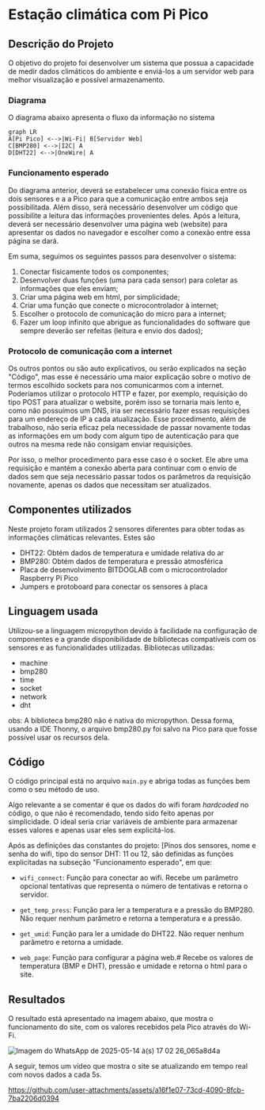 # Estação climática com Pi Pico

## Descrição do Projeto

O objetivo do projeto foi desenvolver um sistema que possua a capacidade de medir dados climáticos do ambiente e enviá-los a um servidor web para melhor visualização e possível armazenamento.

### Diagrama 

O diagrama abaixo apresenta o fluxo da informação no sistema
```mermaid
graph LR
A[Pi Pico] <-->|Wi-Fi| B[Servidor Web]
C[BMP280] <-->|I2C| A
D[DHT22] <-->|OneWire| A
```

### Funcionamento esperado

Do diagrama anterior, deverá se estabelecer uma conexão física entre os dois sensores e a a Pico para que a comunicação entre ambos seja possibilitada. Além disso, será necessário desenvolver um código que possibilite a leitura das informações provenientes deles. Após a leitura, deverá ser necessário desenvolver uma página web (website) para apresentar os dados no navegador e escolher como a conexão entre essa página se dará.

Em suma, seguimos os seguintes passos para desenvolver o sistema:
1. Conectar fisicamente todos os componentes;
2. Desenvolver duas funções (uma para cada sensor) para coletar as informações que eles enviam;
3. Criar uma página web em html, por simplicidade;
4. Criar uma função que conecte o microcontrolador à internet;
5. Escolher o protocolo de comunicação do micro para a internet;
6. Fazer um loop infinito que abrigue as funcionalidades do software que sempre deverão ser refeitas (leitura e envio dos dados);

### Protocolo de comunicação com a internet

Os outros pontos ou são auto explicativos, ou serão explicados na seção "Código", mas esse é necessário uma maior explicação sobre o motivo de termos escolhido sockets para nos comunicarmos com a internet.
Poderíamos utilizar o protocolo HTTP e fazer, por exemplo, requisição do tipo POST para atualizar o website, porém isso se tornaria mais lento e, como não possuímos um DNS, iria ser necessário fazer essas requisições para um endereço de IP a cada atualização. Esse procedimento, além de trabalhoso, não seria eficaz pela necessidade de passar novamente todas as informações em um body com algum tipo de autenticação para que outros na mesma rede não consigam enviar requisições.

Por isso, o melhor procedimento para esse caso é o socket. Ele abre uma requisição e mantém a conexão aberta para continuar com o envio de dados sem que seja necessário passar todos os parâmetros da requisição novamente, apenas os dados que necessitam ser atualizados.

## Componentes utilizados
Neste projeto foram utilizados 2 sensores diferentes para obter todas as informações climáticas relevantes. Estes são
* DHT22: Obtém dados de temperatura e umidade relativa do ar
* BMP280: Obtém dados de temperatura e pressão atmosférica
* Placa de desenvolvimento BITDOGLAB com o microcontrolador Raspberry Pi Pico
* Jumpers e protoboard para conectar os sensores à placa

## Linguagem usada
Utilizou-se a linguagem micropython devido à facilidade na configuração de componentes e a grande disponibilidade de bibliotecas compatíveis com os sensores e as funcionalidades utilizadas.
Bibliotecas utilizadas:
* machine
* bmp280
* time
* socket
* network
* dht

obs: A biblioteca bmp280 não é nativa do micropython. Dessa forma, usando a IDE Thonny, o arquivo bmp280.py foi salvo na Pico para que fosse possível usar os recursos dela.

## Código

O código principal está no arquivo `main.py` e abriga todas as funções bem como o seu método de uso.

Algo relevante a se comentar é que os dados do wifi foram *hardcoded* no código, o que não é recomendado, tendo sido feito apenas por simplicidade. O ideal seria criar variáveis de ambiente para armazenar esses valores e apenas usar eles sem explicitá-los.

Após as definições das constantes do projeto: [Pinos dos sensores, nome e senha do wifi, tipo do sensor DHT: 11 ou 12, são definidas as funções explicitadas na subseção "Funcionamento esperado", em que:
* `wifi_connect`: Função para conectar ao wifi. Recebe um parâmetro opcional tentativas que representa o número de tentativas e retorna o servidor.

* `get_temp_press`: Função para ler a temperatura e a pressão do BMP280. Não requer nenhum parâmetro e retorna a temperatura e a pressão.

* `get_umid`: Função para ler a umidade do DHT22. Não requer nenhum parâmetro e retorna a umidade.

* `web_page`: Função para configurar a página web.# Recebe os valores de temperatura (BMP e DHT), pressão e umidade e retorna o html para o site.

## Resultados
O resultado está apresentado na imagem abaixo, que mostra o funcionamento do site, com os valores recebidos pela Pico através do Wi-Fi.

![Imagem do WhatsApp de 2025-05-14 à(s) 17 02 26_065a8d4a](https://github.com/user-attachments/assets/bd94dccf-d87c-441f-8083-2d991b25831e)

A seguir, temos um vídeo que mostra o site se atualizando em tempo real com novos dados a cada 5s.


https://github.com/user-attachments/assets/a16f1e07-73cd-4090-8fcb-7ba2206d0394
